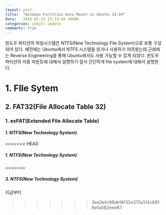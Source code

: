 ```yaml
---
layout: post
title:  "Windows Partition Auto Mount in Ubuntu 14.04"
date:   2016-05-15 13:33:49 +0900
categories: jekyll update
comments: true
---
```


윈도우 파티션의 파일시스템은 NTFS(New Technology File System)으로 보통 구성되어 있다. 예전에는 Ubuntu에서 NTFS 시스템을 읽거나 사용하기 어려웠는데 근래에는 Reverse Engineering을 통해 Ubuntu에서도 사용 가능할 수 있게 되었다. 윈도우 파티션의 자동 마운트에 대해서 설명하기 앞서 간단하게 file system에 대해서 설명한다.

# 1. FIle Sytem

## 2. FAT32(File Allocate Table 32)

### 1. exFAT(Extended File Allocate Table)

#### 1. NTFS(New Technology System)

<<<<<<< HEAD
##### 1. NTFS(New Technology System)
=======
##### 3. NTFS(New Technology System)

지금부터
>>>>>>> 3ed3efc96de18f32e317a314c6916efa082eee87
